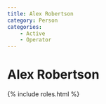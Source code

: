 ```yaml
---
title: Alex Robertson
category: Person
categories:
    - Active
    - Operator
---
```

<!--img src="https://raw.githubusercontent.com/MeanyLodge/meanylodge.github.com/assets/img/2020-.jpeg" style="width: 40%" align="right"-->
# Alex Robertson
{% include roles.html %}